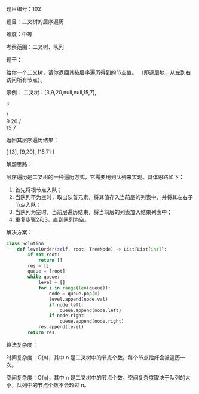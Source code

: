 题目编号：102

题目：二叉树的层序遍历

难度：中等

考察范围：二叉树、队列

题干：

给你一个二叉树，请你返回其按层序遍历得到的节点值。 （即逐层地，从左到右访问所有节点）。

示例：
二叉树：[3,9,20,null,null,15,7],

    3
   / \
  9  20
    /  \
   15   7

返回其层序遍历结果：

[
  [3],
  [9,20],
  [15,7]
]

解题思路：

层序遍历是二叉树的一种遍历方式，它需要用到队列来实现。具体思路如下：

1. 首先将根节点入队；
2. 当队列不为空时，取出队首元素，将其值存入当前层的列表中，并将其左右子节点入队；
3. 当队列为空时，当前层遍历结束，将当前层的列表加入结果列表中；
4. 重复步骤2和3，直到队列为空。

解决方案：

```python
class Solution:
    def levelOrder(self, root: TreeNode) -> List[List[int]]:
        if not root:
            return []
        res = []
        queue = [root]
        while queue:
            level = []
            for i in range(len(queue)):
                node = queue.pop(0)
                level.append(node.val)
                if node.left:
                    queue.append(node.left)
                if node.right:
                    queue.append(node.right)
            res.append(level)
        return res
```

算法复杂度：

时间复杂度：O(n)，其中 n 是二叉树中的节点个数。每个节点恰好会被遍历一次。

空间复杂度：O(n)，其中 n 是二叉树中的节点个数。空间复杂度取决于队列的大小，队列中的节点个数不会超过 n。